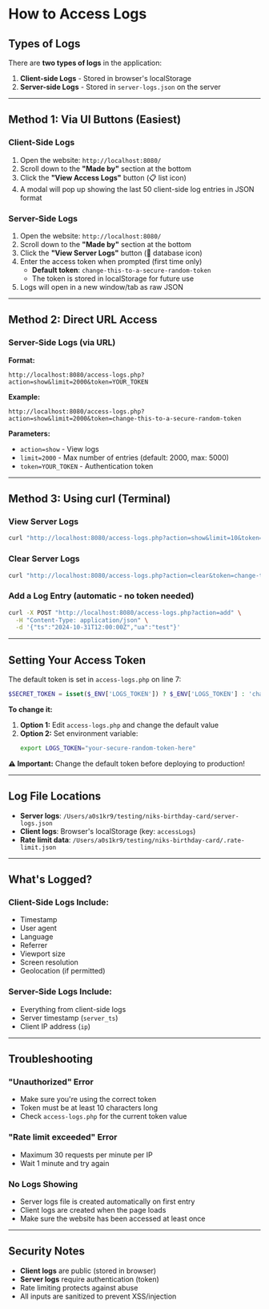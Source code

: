 # How to Access Logs

## Types of Logs

There are **two types of logs** in the application:

1. **Client-side Logs** - Stored in browser's localStorage
2. **Server-side Logs** - Stored in `server-logs.json` on the server

---

## Method 1: Via UI Buttons (Easiest)

### Client-Side Logs
1. Open the website: `http://localhost:8080/`
2. Scroll down to the **"Made by"** section at the bottom
3. Click the **"View Access Logs"** button (📋 list icon)
4. A modal will pop up showing the last 50 client-side log entries in JSON format

### Server-Side Logs
1. Open the website: `http://localhost:8080/`
2. Scroll down to the **"Made by"** section at the bottom
3. Click the **"View Server Logs"** button (💾 database icon)
4. Enter the access token when prompted (first time only)
   - **Default token**: `change-this-to-a-secure-random-token`
   - The token is stored in localStorage for future use
5. Logs will open in a new window/tab as raw JSON

---

## Method 2: Direct URL Access

### Server-Side Logs (via URL)

**Format:**
```
http://localhost:8080/access-logs.php?action=show&limit=2000&token=YOUR_TOKEN
```

**Example:**
```
http://localhost:8080/access-logs.php?action=show&limit=2000&token=change-this-to-a-secure-random-token
```

**Parameters:**
- `action=show` - View logs
- `limit=2000` - Max number of entries (default: 2000, max: 5000)
- `token=YOUR_TOKEN` - Authentication token

---

## Method 3: Using curl (Terminal)

### View Server Logs
```bash
curl "http://localhost:8080/access-logs.php?action=show&limit=10&token=change-this-to-a-secure-random-token"
```

### Clear Server Logs
```bash
curl "http://localhost:8080/access-logs.php?action=clear&token=change-this-to-a-secure-random-token"
```

### Add a Log Entry (automatic - no token needed)
```bash
curl -X POST "http://localhost:8080/access-logs.php?action=add" \
  -H "Content-Type: application/json" \
  -d '{"ts":"2024-10-31T12:00:00Z","ua":"test"}'
```

---

## Setting Your Access Token

The default token is set in `access-logs.php` on line 7:

```php
$SECRET_TOKEN = isset($_ENV['LOGS_TOKEN']) ? $_ENV['LOGS_TOKEN'] : 'change-this-to-a-secure-random-token';
```

**To change it:**

1. **Option 1:** Edit `access-logs.php` and change the default value
2. **Option 2:** Set environment variable:
   ```bash
   export LOGS_TOKEN="your-secure-random-token-here"
   ```

**⚠️ Important:** Change the default token before deploying to production!

---

## Log File Locations

- **Server logs**: `/Users/a0s1kr9/testing/niks-birthday-card/server-logs.json`
- **Client logs**: Browser's localStorage (key: `accessLogs`)
- **Rate limit data**: `/Users/a0s1kr9/testing/niks-birthday-card/.rate-limit.json`

---

## What's Logged?

### Client-Side Logs Include:
- Timestamp
- User agent
- Language
- Referrer
- Viewport size
- Screen resolution
- Geolocation (if permitted)

### Server-Side Logs Include:
- Everything from client-side logs
- Server timestamp (`server_ts`)
- Client IP address (`ip`)

---

## Troubleshooting

### "Unauthorized" Error
- Make sure you're using the correct token
- Token must be at least 10 characters long
- Check `access-logs.php` for the current token value

### "Rate limit exceeded" Error
- Maximum 30 requests per minute per IP
- Wait 1 minute and try again

### No Logs Showing
- Server logs file is created automatically on first entry
- Client logs are created when the page loads
- Make sure the website has been accessed at least once

---

## Security Notes

- **Client logs** are public (stored in browser)
- **Server logs** require authentication (token)
- Rate limiting protects against abuse
- All inputs are sanitized to prevent XSS/injection

